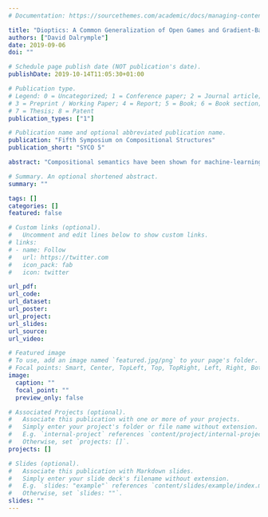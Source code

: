 ```yaml
---
# Documentation: https://sourcethemes.com/academic/docs/managing-content/

title: "Dioptics: A Common Generalization of Open Games and Gradient-Based Learners"
authors: ["David Dalrymple"]
date: 2019-09-06
doi: ""

# Schedule page publish date (NOT publication's date).
publishDate: 2019-10-14T11:05:30+01:00

# Publication type.
# Legend: 0 = Uncategorized; 1 = Conference paper; 2 = Journal article;
# 3 = Preprint / Working Paper; 4 = Report; 5 = Book; 6 = Book section;
# 7 = Thesis; 8 = Patent
publication_types: ["1"]

# Publication name and optional abbreviated publication name.
publication: "Fifth Symposium on Compositional Structures"
publication_short: "SYCO 5"

abstract: "Compositional semantics have been shown for machine-learning algorithms [FST18] and open games [Hed18]; at SYCO 1, remarks were made noting the high degree of overlap in character and analogy between the constructions, and that there is known to be a monoidal embedding from the category of learners to the category of games, but it remained unclear exactly what kind of structure they both are. This is work in progress toward showing that both categories embed faithfully and bijectively-on-objects into instances of a pattern we call categories of dioptics, whose name and definition both build heavily on [Ril18]. Using a generalization of the reverse-mode automatic differentiation functor of [Ell18] to arbitrary diffeological spaces with trivializable tangent bundles, we also construct a category of gradient-based learners which generalizes gradient-based learning beyond Euclidean parameter spaces. We aim to show that this category embeds naturally into the category of learners (with a choice of update rule and loss function), and that composing this embedding with reverse-mode automatic differentiation (and the inclusion of Euclidean spaces into trivializable diffeological spaces) recovers the backpropagation functor L of [FST18]."

# Summary. An optional shortened abstract.
summary: ""

tags: []
categories: []
featured: false

# Custom links (optional).
#   Uncomment and edit lines below to show custom links.
# links:
# - name: Follow
#   url: https://twitter.com
#   icon_pack: fab
#   icon: twitter

url_pdf:
url_code:
url_dataset:
url_poster:
url_project:
url_slides:
url_source:
url_video:

# Featured image
# To use, add an image named `featured.jpg/png` to your page's folder.
# Focal points: Smart, Center, TopLeft, Top, TopRight, Left, Right, BottomLeft, Bottom, BottomRight.
image:
  caption: ""
  focal_point: ""
  preview_only: false

# Associated Projects (optional).
#   Associate this publication with one or more of your projects.
#   Simply enter your project's folder or file name without extension.
#   E.g. `internal-project` references `content/project/internal-project/index.md`.
#   Otherwise, set `projects: []`.
projects: []

# Slides (optional).
#   Associate this publication with Markdown slides.
#   Simply enter your slide deck's filename without extension.
#   E.g. `slides: "example"` references `content/slides/example/index.md`.
#   Otherwise, set `slides: ""`.
slides: ""
---
```

